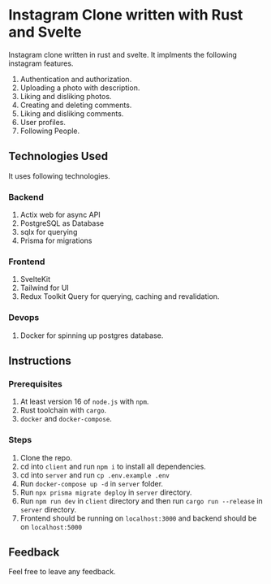 # Instagram Clone written with Rust and Svelte

Instagram clone written in rust and svelte. It implments the following instagram features.

1. Authentication and authorization.
2. Uploading a photo with description.
3. Liking and disliking photos.
4. Creating and deleting comments.
5. Liking and disliking comments.
6. User profiles.
7. Following People.

## Technologies Used

It uses following technologies.

### Backend

1. Actix web for async API
2. PostgreSQL as Database
3. sqlx for querying
4. Prisma for migrations

### Frontend

1. SvelteKit
2. Tailwind for UI
3. Redux Toolkit Query for querying, caching and revalidation.

### Devops

1. Docker for spinning up postgres database.

## Instructions

### Prerequisites

1. At least version 16 of `node.js` with `npm`.
2. Rust toolchain with `cargo`.
3. `docker` and `docker-compose`.

### Steps

1. Clone the repo.
2. cd into `client` and run `npm i` to install all dependencies.
3. cd into `server` and run `cp .env.example .env`
4. Run `docker-compose up -d` in `server` folder.
5. Run `npx prisma migrate deploy` in `server` directory.
6. Run `npm run dev` in `client` directory and then run `cargo run --release` in `server` directory.
7. Frontend should be running on `localhost:3000` and backend should be on `localhost:5000`

## Feedback

Feel free to leave any feedback.
